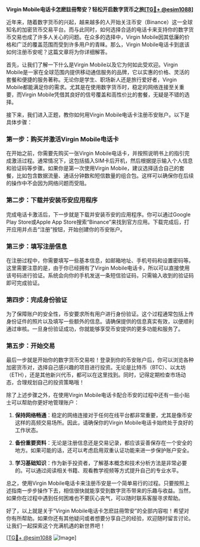 **Virgin Mobile电话卡怎麽註冊幣安？轻松开启数字货币之旅[[TG💪+ @esim1088](https://t.me/s/esim1088)]**

近年来，随着数字货币的兴起，越来越多的人开始关注币安（Binance）这一全球知名的加密货币交易平台。而与此同时，如何选择合适的电话卡来支持你的数字货币交易也成了许多人关心的问题。在众多的选择中，Virgin Mobile因其低廉的价格和广泛的覆盖范围而受到许多用户的青睐。那么，Virgin Mobile电话卡到底该如何注册币安呢？这篇文章将为你详细解答。

首先，让我们了解一下什么是Virgin Mobile以及它为何如此受欢迎。Virgin Mobile是一家在全球范围内提供移动通信服务的品牌，它以实惠的价格、灵活的套餐和便捷的服务著称。无论你是学生、职场新人还是旅行爱好者，Virgin Mobile都能满足你的需求。尤其是在使用数字货币时，稳定的网络连接至关重要，而Virgin Mobile凭借其良好的信号覆盖和高性价比的套餐，无疑是不错的选择。

接下来，我们进入正题，教你如何用Virgin Mobile电话卡注册币安账户。以下是具体步骤：

### 第一步：购买并激活Virgin Mobile电话卡

在开始之前，你需要先购买一张Virgin Mobile电话卡，并按照说明书上的指引完成激活过程。通常情况下，这包括插入SIM卡后开机，然后根据提示输入个人信息和验证码等步骤。如果你是第一次使用Virgin Mobile，建议选择适合自己的套餐，比如包含数据流量、通话分钟数和短信数量的组合包。这样可以确保你在后续的操作中不会因为网络问题而受阻。

### 第二步：下载并安装币安应用程序

完成电话卡激活后，下一步就是下载并安装币安的应用程序。你可以通过Google Play Store或Apple App Store搜索“Binance”来找到官方应用。下载完成后，打开应用并点击“注册”按钮，开始创建你的币安账户。

### 第三步：填写注册信息

在注册过程中，你需要填写一些基本信息，如邮箱地址、手机号码和设置密码等。这里需要注意的是，由于你已经拥有了Virgin Mobile电话卡，所以可以直接使用该号码进行验证。系统会向你的手机发送一条短信验证码，只需输入收到的验证码即可完成验证。

### 第四步：完成身份验证

为了保障账户的安全性，币安要求所有用户进行身份验证。这个过程通常包括上传身份证件的照片以及填写一些额外的信息。请确保提供的信息真实有效，以便顺利通过审核。一旦身份验证成功，你就能够享受币安提供的更多功能和服务了。

### 第五步：开始交易

最后一步就是开始你的数字货币交易啦！登录到你的币安账户后，你可以浏览各种加密货币对，选择自己感兴趣的项目进行投资。无论是比特币（BTC）、以太坊（ETH），还是其他新兴代币，都可以在这里找到。同时，记得定期检查市场动态，合理规划自己的投资策略哦！

除了上述步骤之外，在使用Virgin Mobile电话卡配合币安的过程中还有一些小贴士可以帮助你更好地管理账户：

1. **保持网络畅通**：稳定的网络连接对于任何在线平台都非常重要，尤其是像币安这样的高频交易场所。因此，请确保你的Virgin Mobile电话卡始终处于良好的工作状态。
   
2. **备份重要资料**：无论是注册信息还是交易记录，都应该妥善保存在一个安全的地方。如果可能的话，还可以考虑启用双重认证功能来进一步保护账户安全。

3. **学习基础知识**：作为新手投资者，了解基本概念和技术分析方法是非常必要的。可以通过阅读相关书籍、观看教学视频等方式提升自己的专业水平。

总之，使用Virgin Mobile电话卡来注册币安是一个简单易行的过程。只要按照上述指南一步步操作下去，相信很快就能享受到数字货币带来的乐趣与收益。当然，如果你在过程中遇到任何困难也不要灰心丧气，可以随时联系客服寻求帮助。

好了，以上就是关于“Virgin Mobile电话卡怎麽註冊幣安”的全部内容啦！希望对你有所帮助。如果你还有其他疑问或者想要分享自己的经验，欢迎随时留言讨论。让我们一起探索这个充满机遇的新世界吧！

[[TG💪+ @esim1088](https://t.me/s/esim1088) ![Image](https://i.postimg.cc/4NQfJmqS/Snipaste-2025-05-13-00-14-12.png)]